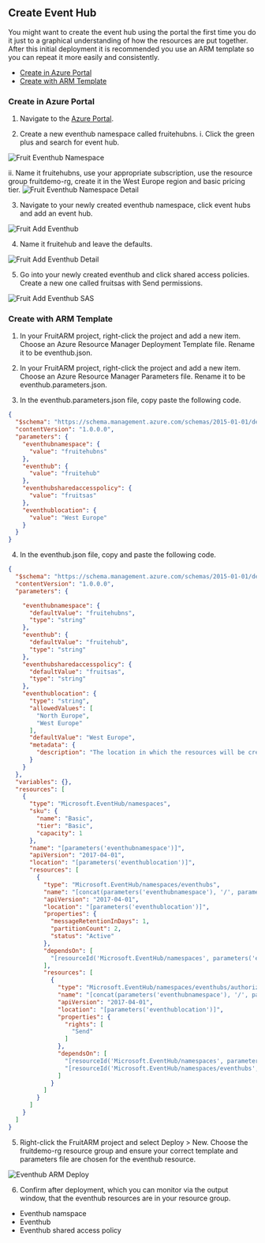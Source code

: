 ## Create Event Hub

You might want to create the event hub using the portal the first time you do it just to a graphical understanding of how the resources are put together. After this initial deployment it is recommended you use an ARM template so you can repeat it more easily and consistently. 

* [Create in Azure Portal](#Create-in-Azure-Portal)
* [Create with ARM Template](###Create-with-ARM-Template)

### Create in Azure Portal

1. Navigate to the [Azure Portal](https://portal.azure.com). 

2. Create a new eventhub namespace called fruitehubns.
  i. Click the green plus and search for event hub. 

![Fruit Eventhub Namespace ](FruitEventhubNamespace.PNG)

   ii. Name it fruitehubns, use your appropriate subscription, use the resource group fruitdemo-rg, create it in the West Europe region and basic pricing tier. 
![Fruit Eventhub Namespace Detail](FruitEventhubNamespaceDetail.PNG)

3. Navigate to your newly created eventhub namespace, click event hubs and add an event hub.

![Fruit Add Eventhub](FruitAddEventhub.PNG)

4. Name it fruitehub and leave the defaults. 

![Fruit Add Eventhub Detail](FruitAddEventhubDetail.PNG)

5. Go into your newly created eventhub and click shared access policies. Create a new one called fruitsas with Send permissions.

![Fruit Add Eventhub SAS](FruitAddEventhubSAS.PNG)


### Create with ARM Template

1. In your FruitARM project, right-click the project and add a new item. Choose an Azure Resource Manager Deployment Template file. Rename it to be eventhub.json.

2.  In your FruitARM project, right-click the project and add a new item. Choose an Azure Resource Manager Parameters file. Rename it to be eventhub.parameters.json.

3. In the eventhub.parameters.json file, copy paste the following code.

```json
{
  "$schema": "https://schema.management.azure.com/schemas/2015-01-01/deploymentParameters.json#",
  "contentVersion": "1.0.0.0",
  "parameters": {
    "eventhubnamespace": {
      "value": "fruitehubns"
    },
    "eventhub": {
      "value": "fruitehub"
    },
    "eventhubsharedaccesspolicy": {
      "value": "fruitsas"
    },
    "eventhublocation": {
      "value": "West Europe"
    }
  }
}
```

4. In the eventhub.json file, copy and paste the following code.

```json
{
  "$schema": "https://schema.management.azure.com/schemas/2015-01-01/deploymentTemplate.json#",
  "contentVersion": "1.0.0.0",
  "parameters": {

    "eventhubnamespace": {
      "defaultValue": "fruitehubns",
      "type": "string"
    },
    "eventhub": {
      "defaultValue": "fruitehub",
      "type": "string"
    },
    "eventhubsharedaccesspolicy": {
      "defaultValue": "fruitsas",
      "type": "string"
    },
    "eventhublocation": {
      "type": "string",
      "allowedValues": [
        "North Europe",
        "West Europe"
      ],
      "defaultValue": "West Europe",
      "metadata": {
        "description": "The location in which the resources will be created."
      }
    }
  },
  "variables": {},
  "resources": [
    {
      "type": "Microsoft.EventHub/namespaces",
      "sku": {
        "name": "Basic",
        "tier": "Basic",
        "capacity": 1
      },
      "name": "[parameters('eventhubnamespace')]",
      "apiVersion": "2017-04-01",
      "location": "[parameters('eventhublocation')]",
      "resources": [
        {
          "type": "Microsoft.EventHub/namespaces/eventhubs",
          "name": "[concat(parameters('eventhubnamespace'), '/', parameters('eventhub'))]",
          "apiVersion": "2017-04-01",
          "location": "[parameters('eventhublocation')]",
          "properties": {
            "messageRetentionInDays": 1,
            "partitionCount": 2,
            "status": "Active"
          },
          "dependsOn": [
            "[resourceId('Microsoft.EventHub/namespaces', parameters('eventhubnamespace'))]"
          ],
          "resources": [
            {
              "type": "Microsoft.EventHub/namespaces/eventhubs/authorizationRules",
              "name": "[concat(parameters('eventhubnamespace'), '/', parameters('eventhub'), '/', parameters('eventhubsharedaccesspolicy'))]",
              "apiVersion": "2017-04-01",
              "location": "[parameters('eventhublocation')]",
              "properties": {
                "rights": [
                  "Send"
                ]
              },
              "dependsOn": [
                "[resourceId('Microsoft.EventHub/namespaces', parameters('eventhubnamespace'))]",
                "[resourceId('Microsoft.EventHub/namespaces/eventhubs', parameters('eventhubnamespace'), parameters('eventhub'))]"
              ]
            }
          ]
        }
      ]
    }
  ]
}
```

5. Right-click the FruitARM project and select Deploy > New. 
  Choose the fruitdemo-rg resource group and ensure your correct template and parameters file are chosen for the eventhub resource. 

![Eventhub ARM Deploy](FruitEventHubARMDeploy.PNG)

6. Confirm after deployment, which you can monitor via the output window, that the eventhub resources are in your resource group. 
* Eventhub namspace
* Eventhub
* Eventhub shared access policy
